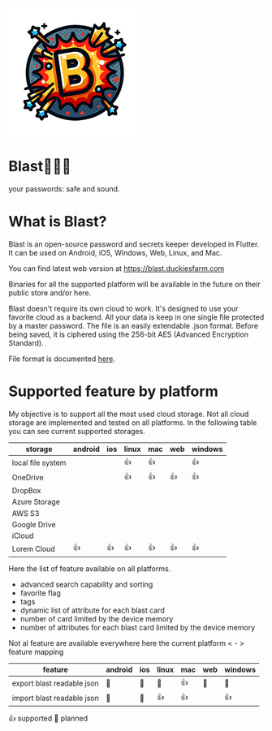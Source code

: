 ![blast!](images/icon-v01.png)
# Blast👮👮‍♀️
your passwords: safe and sound.

# What is Blast?
Blast is an open-source password and secrets keeper developed in Flutter. It can be used on Android, iOS, Windows, Web, Linux, and Mac.

You can find latest web version at https://blast.duckiesfarm.com

Binaries for all the supported platform will be available in the future on their public store and/or here.

Blast doesn't require its own cloud to work. It's designed to use your favorite cloud as a backend. All your data is keep in one single file protected by a master password. The file is an easily extendable .json format. Before being saved, it is ciphered using the 256-bit AES (Advanced Encryption Standard).

File format is documented [here](docs/file-format.md).

# Supported feature by platform

My objective is to support all the most used cloud storage. Not all cloud storage are implemented and tested on all platforms. In the following table you can see current supported storages.

| storage             | android | ios | linux | mac | web | windows |
|---------------------|---------|-----|-------|-----|-----|---------|
| local file system   |         |     | 👍    | 👍  |     | 👍      |
| OneDrive            |         |     | 👍    | 👍  | 👍   | 👍      |
| DropBox             |         |     |       |     |     |         |
| Azure Storage       |         |     |       |     |     |         |
| AWS S3              |         |     |       |     |     |         |
| Google Drive        |         |     |       |     |     |         |
| iCloud              |         |     |       |     |     |         |
| Lorem Cloud         | 👍      | 👍   | 👍    | 👍  | 👍   | 👍      | 

Here the list of feature available on all platforms.

* advanced search capability and sorting
* favorite flag
* tags
* dynamic list of attribute for each blast card
* number of card limited by the device memory
* number of attributes for each blast card limited by the device memory

Not al feature are available everywhere here the current platform < - > feature mapping

| feature                     | android | ios | linux | mac | web | windows |
|-----------------------------|---------|-----|-------|-----|-----|---------|
| export blast readable json  | 🔹      | 🔹   | 🔹    | 👍  | 🔹  | 🔹       |
| import blast readable json  | 🔹      | 🔹   | 👍    | 👍  |     | 👍       |

👍 supported 🔹 planned


